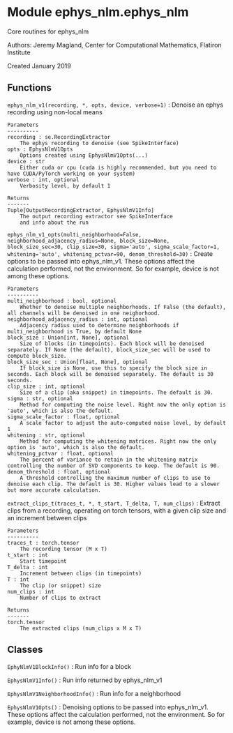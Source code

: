 Module ephys_nlm.ephys_nlm
==========================
Core routines for ephys_nlm

Authors: Jeremy Magland, Center for Computational Mathematics, Flatiron Institute

Created January 2019

Functions
---------

    
`ephys_nlm_v1(recording, *, opts, device, verbose=1)`
:   Denoise an ephys recording using non-local means
    
    Parameters
    ----------
    recording : se.RecordingExtractor
        The ephys recording to denoise (see SpikeInterface)
    opts : EphysNlmV1Opts
        Options created using EphysNlmV1Opts(...)
    device : str
        Either cuda or cpu (cuda is highly recommended, but you need to have CUDA/PyTorch working on your system)
    verbose : int, optional
        Verbosity level, by default 1
    
    Returns
    -------
    Tuple[OutputRecordingExtractor, EphysNlmV1Info]
        The output recording extractor see SpikeInterface
        and info about the run

    
`ephys_nlm_v1_opts(multi_neighborhood=False, neighborhood_adjacency_radius=None, block_size=None, block_size_sec=30, clip_size=30, sigma='auto', sigma_scale_factor=1, whitening='auto', whitening_pctvar=90, denom_threshold=30)`
:   Create options to be passed into ephys_nlm_v1. These options affect the calculation performed, not the environment. So for example, device is not among these options.
    
    Parameters
    ----------
    multi_neighborhood : bool, optional
        Whether to denoise multiple neighborhoods. If False (the default), all channels will be denoised in one neighorhood.
    neighborhood_adjacency_radius : int, optional
        Adjacency radius used to determine neighborhoods if multi_neighborhood is True, by default None
    block_size : Union[int, None], optional
        Size of blocks (in timepoints). Each block will be denoised separately. If None (the default), block_size_sec will be used to compute block_size.
    block_size_sec : Union[float, None], optional
        If block_size is None, use this to specify the block size in seconds. Each block will be denoised separately. The default is 30 seconds.
    clip_size : int, optional
        Size of a clip (aka snippet) in timepoints. The default is 30.
    sigma : str, optional
        Method for computing the noise level. Right now the only option is 'auto', which is also the default.
    sigma_scale_factor : float, optional
        A scale factor to adjust the auto-computed noise level, by default 1
    whitening : str, optional
        Method for computing the whitening matrices. Right now the only option is 'auto', which is also the default.
    whitening_pctvar : float, optional
        The percent of variance to retain in the whitening matrix controlling the number of SVD components to keep. The default is 90.
    denom_threshold : float, optional
        A threshold controlling the maximum number of clips to use to denoise each clip. The default is 30. Higher values lead to a slower but more accurate calculation.

    
`extract_clips_t(traces_t, *, t_start, T_delta, T, num_clips)`
:   Extract clips from a recording, operating on torch tensors, with a given clip size and an increment between clips
    
    Parameters
    ----------
    traces_t : torch.tensor
        The recording tensor (M x T)
    t_start : int
        Start timepoint
    T_delta : int
        Increment between clips (in timepoints)
    T : int
        The clip (or snippet) size
    num_clips : int
        Number of clips to extract
    
    Returns
    -------
    torch.tensor
        The extracted clips (num_clips x M x T)

Classes
-------

`EphyNlmV1BlockInfo()`
:   Run info for a block

`EphysNlmV1Info()`
:   Run info returned by ephys_nlm_v1

`EphysNlmV1NeighborhoodInfo()`
:   Run info for a neighborhood

`EphysNlmV1Opts()`
:   Denoising options to be passed into ephys_nlm_v1. These options affect the calculation performed, not the environment. So for example, device is not among these options.